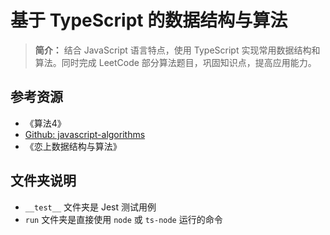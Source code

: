 # 基于 TypeScript 的数据结构与算法

> **简介：** 结合 JavaScript 语言特点，使用 TypeScript 实现常用数据结构和算法。同时完成 LeetCode 部分算法题目，巩固知识点，提高应用能力。


## 参考资源
- 《算法4》
- [Github: javascript-algorithms](https://github.com/trekhleb/javascript-algorithms)
- 《恋上数据结构与算法》


## 文件夹说明

- `__test__` 文件夹是 Jest 测试用例
- `run` 文件夹是直接使用 `node` 或 `ts-node` 运行的命令